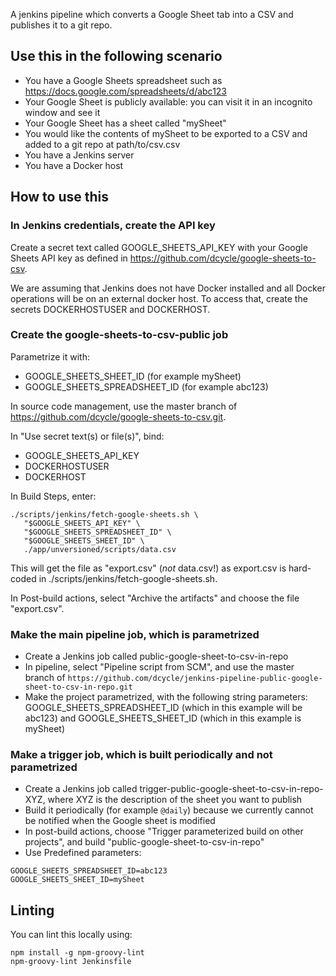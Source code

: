 A jenkins pipeline which converts a Google Sheet tab into a CSV and publishes it to a git repo.

Use this in the following scenario
-----

* You have a Google Sheets spreadsheet such as https://docs.google.com/spreadsheets/d/abc123
* Your Google Sheet is publicly available: you can visit it in an incognito window and see it
* Your Google Sheet has a sheet called "mySheet"
* You would like the contents of mySheet to be exported to a CSV and added to a git repo at path/to/csv.csv
* You have a Jenkins server
* You have a Docker host

How to use this
-----

### In Jenkins credentials, create the API key

Create a secret text called GOOGLE_SHEETS_API_KEY with your Google Sheets API key as defined in https://github.com/dcycle/google-sheets-to-csv.

We are assuming that Jenkins does not have Docker installed and all Docker operations will be on an external docker host. To access that, create the secrets DOCKERHOSTUSER and DOCKERHOST.

### Create the google-sheets-to-csv-public job

Parametrize it with:

* GOOGLE_SHEETS_SHEET_ID (for example mySheet)
* GOOGLE_SHEETS_SPREADSHEET_ID (for example abc123)

In source code management, use the master branch of https://github.com/dcycle/google-sheets-to-csv.git.

In "Use secret text(s) or file(s)", bind:

* GOOGLE_SHEETS_API_KEY
* DOCKERHOSTUSER
* DOCKERHOST

In Build Steps, enter:

    ./scripts/jenkins/fetch-google-sheets.sh \
       "$GOOGLE_SHEETS_API_KEY" \
       "$GOOGLE_SHEETS_SPREADSHEET_ID" \
       "$GOOGLE_SHEETS_SHEET_ID" \
       ./app/unversioned/scripts/data.csv

This will get the file as "export.csv" (*not* data.csv!) as export.csv is hard-coded in ./scripts/jenkins/fetch-google-sheets.sh.

In Post-build actions, select "Archive the artifacts" and choose the file "export.csv".

### Make the main pipeline job, which is parametrized

* Create a Jenkins job called public-google-sheet-to-csv-in-repo
* In pipeline, select "Pipeline script from SCM", and use the master branch of `https://github.com/dcycle/jenkins-pipeline-public-google-sheet-to-csv-in-repo.git`
* Make the project parametrized, with the following string parameters: GOOGLE_SHEETS_SPREADSHEET_ID (which in this example will be abc123) and GOOGLE_SHEETS_SHEET_ID (which in this example is mySheet)

### Make a trigger job, which is built periodically and not parametrized

* Create a Jenkins job called trigger-public-google-sheet-to-csv-in-repo-XYZ, where XYZ is the description of the sheet you want to publish
* Build it periodically (for example `@daily`) because we currently cannot be notified when the Google sheet is modified
* In post-build actions, choose "Trigger parameterized build on other projects", and build "public-google-sheet-to-csv-in-repo"
* Use Predefined parameters:

```
GOOGLE_SHEETS_SPREADSHEET_ID=abc123
GOOGLE_SHEETS_SHEET_ID=mySheet
```

Linting
-----

You can lint this locally using:

    npm install -g npm-groovy-lint
    npm-groovy-lint Jenkinsfile

